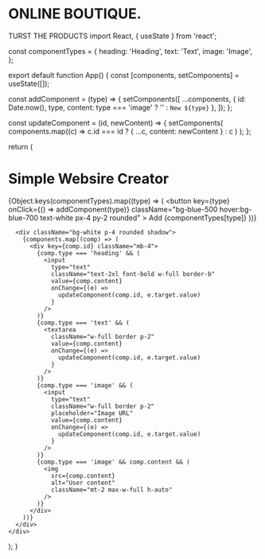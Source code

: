 # ONLINE BOUTIQUE.
TURST THE PRODUCTS
import React, { useState } from 'react';

const componentTypes = {
  heading: 'Heading',
  text: 'Text',
  image: 'Image',
};

export default function App() {
  const [components, setComponents] = useState([]);

  const addComponent = (type) => {
    setComponents([
      ...components,
      { id: Date.now(), type, content: type === 'image' ? '' : `New ${type}` },
    ]);
  };

  const updateComponent = (id, newContent) => {
    setComponents(
      components.map((c) =>
        c.id === id ? { ...c, content: newContent } : c
      )
    );
  };

  return (
    <div className="min-h-screen p-4 bg-gray-100">
      <h1 className="text-3xl font-bold mb-4">Simple Websire Creator</h1>
      <div className="flex gap-2 mb-4">
        {Object.keys(componentTypes).map((type) => (
          <button
            key={type}
            onClick={() => addComponent(type)}
            className="bg-blue-500 hover:bg-blue-700 text-white px-4 py-2 rounded"
          >
            Add {componentTypes[type]}
          </button>
        ))}
      </div>

      <div className="bg-white p-4 rounded shadow">
        {components.map((comp) => (
          <div key={comp.id} className="mb-4">
            {comp.type === 'heading' && (
              <input
                type="text"
                className="text-2xl font-bold w-full border-b"
                value={comp.content}
                onChange={(e) =>
                  updateComponent(comp.id, e.target.value)
                }
              />
            )}
            {comp.type === 'text' && (
              <textarea
                className="w-full border p-2"
                value={comp.content}
                onChange={(e) =>
                  updateComponent(comp.id, e.target.value)
                }
              />
            )}
            {comp.type === 'image' && (
              <input
                type="text"
                className="w-full border p-2"
                placeholder="Image URL"
                value={comp.content}
                onChange={(e) =>
                  updateComponent(comp.id, e.target.value)
                }
              />
            )}
            {comp.type === 'image' && comp.content && (
              <img
                src={comp.content}
                alt="User content"
                className="mt-2 max-w-full h-auto"
              />
            )}
          </div>
        ))}
      </div>
    </div>
  );
}
